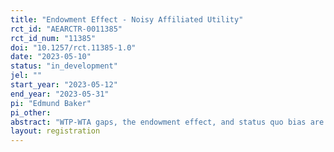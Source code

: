 ```yaml
---
title: "Endowment Effect - Noisy Affiliated Utility"
rct_id: "AEARCTR-0011385"
rct_id_num: "11385"
doi: "10.1257/rct.11385-1.0"
date: "2023-05-10"
status: "in_development"
jel: ""
start_year: "2023-05-12"
end_year: "2023-05-31"
pi: "Edmund Baker"
pi_other:
abstract: "WTP-WTA gaps, the endowment effect, and status quo bias are among the most influential and discussed findings in behavioural economics. Under certain conditions -- ones in which a winner's curse might arise -- rational traders should have WTP-WTA gaps. Such gaps could be caused by people's beliefs (correct or incorrect) that they are operating under these conditions. I present a model that shows how these conditions lead to gaps and makes predictions about how magnitude of gaps should differ: that they are larger where value is uncertain and trading partners are similar (similar in relation to the good). I conduct an experiment with buyers and sellers and measure the WTP-WTA gaps. In one treatment participants trade with another participant (similar trading partner), in another they trade with the experimenter who will return the goods to the shop if they are left at the end of the experiment (dissimilar trading partner). The theory predicts that the former treatment will have larger WTP-WTA gaps than the latter. Participants trade goods and lotteries. The lotteries differ according to how complicated they are. The theory predicts that more complicated lotteries will have larger gaps. In the first stage of the experiment, participants trade mugs. In the second stage there are 14 rounds with different goods, one of which will be implemented. In the third stage there are 16 lotteries, one of which will be implemented. In the survey I ask the participants for their value confidence intervals. That is, the minimum and maximum values between which they are 95% confident that the personal value of the good to them lies."
layout: registration
---
```


